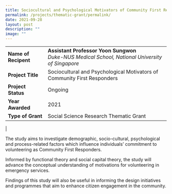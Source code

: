 ```yaml
---
title: Sociocultural and Psychological Motivators of Community First Responders
permalink: /projects/thematic-grant/permalink/
date: 2021-09-28
layout: post
description: ""
image: ""
---
```

|  |  |
|---|---|
| **Name of Recipent** | **Assistant Professor Yoon Sungwon**<br>_Duke-NUS Medical School, National University of Singapore_ |
| **Project Title** | Sociocultural and Psychological Motivators of Community First Responders |
| **Project Status** | Ongoing |
| **Year Awarded** | 2021 |
| **Type of Grant** | Social Science Research Thematic Grant |
|

The study aims to investigate demographic, socio-cultural, psychological and process-related factors which influence individuals’ commitment to volunteering as Community First Responders.  

Informed by functional theory and social capital theory, the study will advance the conceptual understanding of motivations for volunteering in emergency services.  

Findings of this study will also be useful in informing the design initiatives and programmes that aim to enhance citizen engagement in the community.